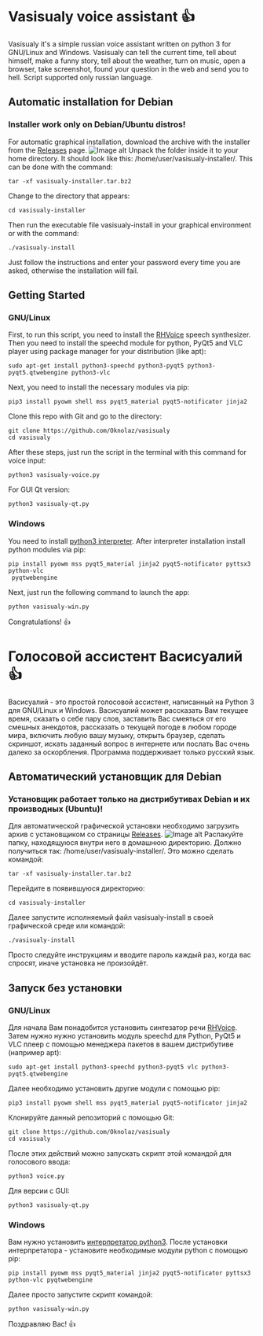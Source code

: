 # Vasisualy voice assistant :+1:
Vasisualy it's a simple russian voice assistant written on python 3 for GNU/Linux and Windows. 
Vasisualy can tell the current time, tell about himself, make a funny story, tell about the weather, turn on music, open a browser, take screenshot, found your question in the web and send you to hell. Script supported only russian language.
## Automatic installation for Debian
### Installer work only on Debian/Ubuntu distros!
For automatic graphical installation, download the archive with the installer from the [Releases](https://github.com/Oknolaz/vasisualy/releases) page.
![Image alt](https://github.com/Oknolaz/vasisualy/blob/master/install.png)
Unpack the folder inside it to your home directory. It should look like this: /home/user/vasisualy-installer/. This can be done with the command:
```
tar -xf vasisualy-installer.tar.bz2
```
Change to the directory that appears:
```
cd vasisualy-installer
```
Then run the executable file vasisualy-install in your graphical environment or with the command:
```
./vasisualy-install
```
Just follow the instructions and enter your password every time you are asked, otherwise the installation will fail.
## Getting Started
### GNU/Linux
First, to run this script, you need to install the [RHVoice](https://github.com/Olga-Yakovleva/RHVoice/) speech synthesizer. Then you need to install the speechd module for python, PyQt5 and VLC player using package manager for your distribution (like apt):
```
sudo apt-get install python3-speechd python3-pyqt5 python3-pyqt5.qtwebengine python3-vlc
```
Next, you need to install the necessary modules via pip:
```
pip3 install pyowm shell mss pyqt5_material pyqt5-notificator jinja2
```
Clone this repo with Git and go to the directory:
```
git clone https://github.com/Oknolaz/vasisualy
cd vasisualy
```
After these steps, just run the script in the terminal with this command for voice input:
```
python3 vasisualy-voice.py
```
For GUI Qt version:
```
python3 vasisualy-qt.py
```
### Windows
You need to install [python3 interpreter](https://python.org). After interpreter installation install python modules via pip:
```
pip install pyowm mss pyqt5_material jinja2 pyqt5-notificator pyttsx3 python-vlc
 pyqtwebengine
```
Next, just run the following command to launch the app:
```
python vasisualy-win.py
```
Congratulations! :+1:

# Голосовой ассистент Васисуалий :+1:
Васисуалий - это простой голосовой ассистент, написанный на Python 3 для GNU/Linux и Windows.
Васисуалий может рассказать Вам текущее время, сказать о себе пару слов, заставить Вас смеяться от его смешных анекдотов, рассказать о текущей погоде в любом городе мира, включить любую вашу музыку, открыть браузер, сделать скриншот, искать заданный вопрос в интернете или послать Вас очень далеко за оскорбления. Программа поддерживает только русский язык.
## Автоматический установщик для Debian
### Установщик работает только на дистрибутивах Debian и их производных (Ubuntu)!
Для автоматической графической установки необходимо загрузить архив с установщиком со страницы [Releases](https://github.com/Oknolaz/vasisualy/releases).
![Image alt](https://github.com/Oknolaz/vasisualy/blob/master/install.png)
Распакуйте папку, находящуюся внутри него в домашнюю директорию. Должно получиться так: /home/user/vasisualy-installer/. Это можно сделать командой:
```
tar -xf vasisualy-installer.tar.bz2
```
Перейдите в появившуюся директорию:
```
cd vasisualy-installer 
```
Далее запустите исполняемый файл vasisualy-install в своей графической среде или командой:
```
./vasisualy-install
```
Просто следуйте инструкциям и вводите пароль каждый раз, когда вас спросят, иначе установка не произойдёт.
## Запуск без установки
### GNU/Linux
Для начала Вам понадобится установить синтезатор речи [RHVoice](https://github.com/Olga-Yakovleva/RHVoice/). Затем нужно нужно установить модуль speechd для Python, PyQt5 и VLC плеер с помощью менеджера пакетов в вашем дистрибутиве (например apt):
```
sudo apt-get install python3-speechd python3-pyqt5 vlc python3-pyqt5.qtwebengine
```
Далее необходимо установить другие модули с помощью pip:
```
pip3 install pyowm shell mss pyqt5_material pyqt5-notificator jinja2
```
Клонируйте данный репозиторий с помощью Git:
```
git clone https://github.com/Oknolaz/vasisualy
cd vasisualy
```
После этих действий можно запускать скрипт этой командой для голосового ввода:
```
python3 voice.py
```
Для версии с GUI:
```
python3 vasisualy-qt.py
```
### Windows
Вам нужно установить [интерпретатор python3](https://python.org). После установки интерпретатора - установите необходимые модули python с помощью pip:
```
pip install pyowm mss pyqt5_material jinja2 pyqt5-notificator pyttsx3 python-vlc pyqtwebengine
```
Далее просто запустите скрипт командой:
```
python vasisualy-win.py
```
Поздравляю Вас! :+1:

